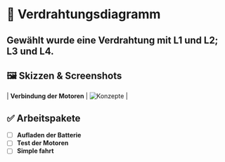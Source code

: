 # 📌 Verdrahtungsdiagramm
Gewählt wurde eine Verdrahtung mit L1 und L2; L3 und L4.
---
## 🖼️ Skizzen & Screenshots
| **Verbindung der Motoren** | ![Konzepte](images/Verdrahtunsdiagramm.png) |

## ✅ Arbeitspakete
- [ ] **Aufladen der Batterie**
- [ ] **Test der Motoren**
- [ ] **Simple fahrt**
